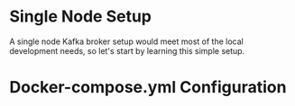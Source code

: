 # Single Node Setup
A single node Kafka broker setup would meet most of the local development needs, so let's start by learning this simple setup.
# Docker-compose.yml Configuration
```bash

```
